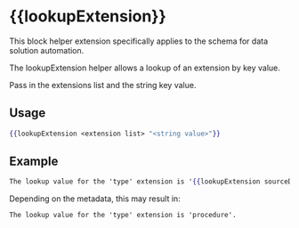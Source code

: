 # {{lookupExtension}}

This block helper extension specifically applies to the schema for data solution automation.

The lookupExtension helper allows a lookup of an extension by key value.

Pass in the extensions list and the string key value.

## Usage

``` handlebars
{{lookupExtension <extension list> "<string value>"}}
```

## Example

``` handlebars
The lookup value for the 'type' extension is '{{lookupExtension sourceDataObjects.0.extensions "type"}}'.
```

Depending on the metadata, this may result in:

```dotnetcli
The lookup value for the 'type' extension is 'procedure'.
```
